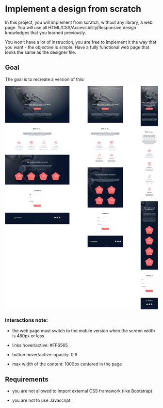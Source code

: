 # Implement a design from scratch

In this project, you will implement from scratch, without any library, a web page. You will use all HTML/CSS/Accessibility/Responsive design knowledges that you learned previously.

You won’t have a lot of instruction, you are free to implement it the way that you want - the objective is simple: Have a fully functional web page that looks the same as the designer file.

## Goal

The goal is to recreate a version of this:

![Complete web page](images/examples_of_what_to_do.jpg)

### Interactions note:

+ the web page must switch to the mobile version when the screen width is 480px or less

+ links hover/active: #FF6565

+ button hover/active: opacity: 0.9

+ max width of the content: 1000px centered in the page


## Requirements
+ you are not allowed to import external CSS framework (like Bootstrap)

+ you are not to use Javascript